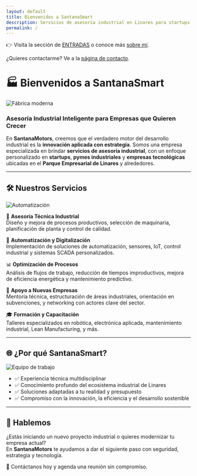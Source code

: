 ```yaml
---
layout: default
title: Bienvenidos a SantanaSmart
description: Servicios de asesoría industrial en Linares para startups y empresas del Parque Empresarial. Automatización, digitalización, optimización de procesos y más.
permalink: /
---
```


👉 Visita la sección de [ENTRADAS](/blog.html) o conoce más [sobre mí](/about).

¿Quieres contactarme? Ve a la [página de contacto](/contacto).

# 🏭 Bienvenidos a SantanaSmart

![Fábrica moderna](https://images.pexels.com/photos/1476321/pexels-photo-1476321.jpeg)

### Asesoría Industrial Inteligente para Empresas que Quieren Crecer

En **SantanaMotors**, creemos que el verdadero motor del desarrollo industrial es la **innovación aplicada con estrategia**. Somos una empresa especializada en brindar **servicios de asesoría industrial**, con un enfoque personalizado en **startups**, **pymes industriales** y **empresas tecnológicas** ubicadas en el **Parque Empresarial de Linares** y alrededores.

---

## 🛠 Nuestros Servicios

![Automatización](https://images.pexels.com/photos/236709/pexels-photo-236709.jpeg)

🔧 **Asesoría Técnica Industrial**  
Diseño y mejora de procesos productivos, selección de maquinaria, planificación de planta y control de calidad.

🤖 **Automatización y Digitalización**  
Implementación de soluciones de automatización, sensores, IoT, control industrial y sistemas SCADA personalizados.

📊 **Optimización de Procesos**  
Análisis de flujos de trabajo, reducción de tiempos improductivos, mejora de eficiencia energética y mantenimiento predictivo.

🚀 **Apoyo a Nuevas Empresas**  
Mentoría técnica, estructuración de áreas industriales, orientación en subvenciones, y networking con actores clave del sector.

🎓 **Formación y Capacitación**  
Talleres especializados en robótica, electrónica aplicada, mantenimiento industrial, Lean Manufacturing, y más.

---

## 🌐 ¿Por qué SantanaSmart?

![Equipo de trabajo](https://images.pexels.com/photos/2760241/pexels-photo-2760241.jpeg)

- ✅ Experiencia técnica multidisciplinar  
- ✅ Conocimiento profundo del ecosistema industrial de Linares  
- ✅ Soluciones adaptadas a tu realidad y presupuesto  
- ✅ Compromiso con la innovación, la eficiencia y el desarrollo sostenible  

---

## 🤝 Hablemos

¿Estás iniciando un nuevo proyecto industrial o quieres modernizar tu empresa actual?  
En **SantanaMotors** te ayudamos a dar el siguiente paso con seguridad, estrategia y tecnología.

📩 Contáctanos hoy y agenda una reunión sin compromiso.

